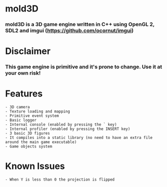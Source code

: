 # mold3D
### mold3D is a 3D game engine written in C++ using OpenGL 2, SDL2 and imgui (https://github.com/ocornut/imgui)

# Disclaimer
### This game engine is primitive and it's prone to change. Use it at your own risk!

# Features
    - 3D camera
    - Texture loading and mapping
    - Primitive event system
    - Basic logger
    - Internal console (enabled by pressing the ` key)
    - Internal profiler (enabled by pressing the INSERT key)
    - 3 basic 3D figures
    - It compiles into a static library (no need to have an extra file around the main game executable)
    - Game objects system

# Known Issues
    - When Y is less than 0 the projection is flipped
